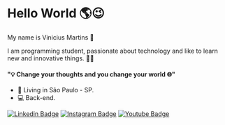 
# Hello World 🌎😉
 
My name is Vinicius Martins 🙌
  
I am programming student, passionate about technology and like to learn new and innovative things. 👨‍💻 
#### "💡 Change your thoughts and you change your world 🌐"
- 📌 Living in São Paulo - SP.
- 💻 Back-end.

 [![Linkedin Badge](https://img.shields.io/badge/-LinkedIn-blue?style=flat-square&logo=Linkedin&logoColor=white&link=https://www.linkedin.com/in/vinicius-martins-620ab51b9/)](https://www.linkedin.com/in/vinicius-martins-620ab51b9/) [![Instagram Badge](https://img.shields.io/badge/-Instagram-purple?style=flat-square&logo=Instagram&logoColor=white&link=https://www.instagram.com/vinycius__m/)](https://www.instagram.com/vinycius__m/) [![Youtube Badge](https://img.shields.io/badge/-Youtube-FF0000?style=flat-square&labelColor=FF0000&logo=youtube&logoColor=white&link=https://www.youtube.com/channel/UCmmaop3ETtay1Rnq0YL_oSw)](https://www.youtube.com/c/umpoucodejuizo/)
